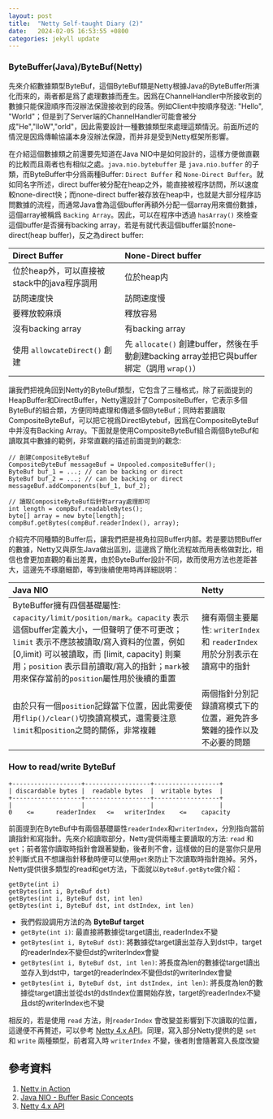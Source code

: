 ```yaml
---
layout: post
title:  "Netty Self-taught Diary (2)"
date:   2024-02-05 16:53:55 +0800
categories: jekyll update
---
```


### ByteBuffer(Java)/ByteBuf(Netty)
先來介紹數據類型ByteBuf，這個ByteBuf類是Netty根據Java的ByteBuffer所演化而來的，兩者都是爲了處理數據而產生。因爲在ChannelHandler中所接收到的數據只能保證順序而沒辦法保證接收到的段落。例如Client中按順序發送: "Hello", "World"；但是到了Server端的ChannelHandler可能會被分成"He","lloW","orld"，因此需要設計一種數據類型來處理這類情況。前面所述的情況是因爲傳輸協議本身沒辦法保證，而并非是受到Netty框架所影響。

在介紹這個數據類之前還要先知道在Java NIO中是如何設計的，這樣方便做直觀的比較而且兩者也有相似之處。`java.nio.bytebuffer` 是 `java.nio.buffer` 的子類，而ByteBuffer中分爲兩種Buffer: `Direct Buffer` 和 `None-Direct Buffer`。就如同名字所述，direct buffer被分配在heap之外，能直接被程序訪問，所以速度較none-direct快；而none-direct buffer被存放在heap中，也就是大部分程序訪問數據的流程，而通常Java會為這個buffer再額外分配一個array用來備份數據，這個array被稱爲 `Backing Array`。因此，可以在程序中透過 `hasArray()` 來檢查這個buffer是否擁有backing array，若是有就代表這個buffer屬於none-direct(heap buffer)，反之為direct buffer: 

| Direct Buffer | None-Direct buffer |
| :---- | :---- |
| 位於heap外，可以直接被stack中的java程序調用 | 位於heap内 |
| 訪問速度快 | 訪問速度慢 |
| 要釋放較麻煩 | 釋放容易 |
| 沒有backing array | 有backing array |
| 使用 `allowcateDirect()` 創建 | 先 `allocate()` 創建buffer，然後在手動創建backing array並把它與buffer綁定（調用 `wrap()`）|

讓我們把視角回到Netty的ByteBuf類型，它包含了三種格式，除了前面提到的HeapBuffer和DirectBuffer，Netty還設計了CompositeBuffer，它表示多個ByteBuf的組合類，方便同時處理和傳遞多個ByteBuf；同時若要讀取CompositeByteBuf，可以把它視爲DirectBytebuf，因爲在CompositeByteBuf中并沒有Backing Array。下面就是使用CompositeByteBuf組合兩個ByteBuf和讀取其中數據的範例，非常直觀的描述前面提到的觀念:

```
// 創建CompositeByteBuf
CompositeByteBuf messageBuf = Unpooled.compositeBuffer();
ByteBuf buf_1 = ...; // can be backing or direct
ByteBuf buf_2 = ...; // can be backing or direct
messageBuf.addComponents(buf_1, buf_2);

// 讀取CompositeByteBuf后針對array處理即可
int length = compBuf.readableBytes();
byte[] array = new byte[length];
compBuf.getBytes(compBuf.readerIndex(), array);
```

介紹完不同種類的Buffer后，讓我們把是視角拉回Buffer内部。若是要訪問Buffer的數據，Netty又與原生Java做出區別，這邊爲了簡化流程故而用表格做對比，相信也會更加直觀的看出差異，由於ByteBuffer設計不同，故而使用方法也差距甚大，這邊先不琢磨細節，等到後續使用時再詳細説明：

| Java NIO | Netty |
| :---- | :---- |
| ByteBuffer擁有四個基礎屬性: `capacity/limit/position/mark`。`capacity` 表示這個buffer定義大小，一但聲明了便不可更改；`limit` 表示不應該被讀取/寫入資料的位置，例如 [0,limit) 可以被讀取，而 [limit, capacity] 則棄用；`position` 表示目前讀取/寫入的指針；`mark`被用來保存當前的`position`屬性用於後續的重置| 擁有兩個主要屬性: `writerIndex` 和 `readerIndex` 用於分別表示在讀寫中的指針|
| 由於只有一個`position`記錄當下位置，因此需要使用`flip()/clear()`切換讀寫模式，還需要注意`limit`和`position`之間的關係，非常複雜| 兩個指針分別記錄讀寫模式下的位置，避免許多繁雜的操作以及不必要的問題|

### How to read/write ByteBuf
```
+-------------------+------------------+------------------+
| discardable bytes |  readable bytes  |  writable bytes  |
+-------------------+------------------+------------------+
|                   |                  |                  |
0    <=      readerIndex   <=   writerIndex    <=    capacity
```

前面提到在ByteBuf中有兩個基礎屬性`readerIndex`和`writerIndex`，分別指向當前讀指針和寫指針。先來介紹讀取部分，Netty提供兩種主要讀取的方法: `read` 和 `get`；前者當你讀取時指針會跟著變動，後者則不會，這樣做的目的是當你只是用於判斷式且不想讓指針移動時便可以使用`get`來防止下次讀取時指針跑掉。另外，Netty提供很多類型的read和get方法，下面就以`ByteBuf.getByte`做介紹：
```
getByte(int i)
getBytes(int i, ByteBuf dst)
getBytes(int i, ByteBuf dst, int len)
getBytes(int i, ByteBuf dst, int dstIndex, int len)
```

- 我們假設調用方法的為 **ByteBuf target**
- `getByte(int i)`: 最直接將數據從target讀出, readerIndex不變
- `getBytes(int i, ByteBuf dst)`: 將數據從target讀出並存入到dst中，target的readerIndex不變但dst的writerIndex會變
- `getBytes(int i, ByteBuf dst, int len)`: 將長度為len的數據從target讀出並存入到dst中，target的readerIndex不變但dst的writerIndex會變
- `getBytes(int i, ByteBuf dst, int dstIndex, int len)`: 將長度為len的數據從target讀出並從dst的dstIndex位置開始存放，target的readerIndex不變且dst的writerIndex也不變

相反的，若是使用 `read` 方法，則`readerIndex` 會改變並影響到下次讀取的位置，這邊便不再贅述，可以參考 [Netty 4.x API](https://netty.io/4.1/api/index.html)。同理，寫入部分Netty提供的是 `set` 和 `write` 兩種類型，前者寫入時 `writerIndex` 不變，後者則會隨著寫入長度改變

## 參考資料
1. [Netty in Action](https://github.com/zuzeep/book/blob/master/Netty%20in%20Action.pdf)
2. [Java NIO - Buffer Basic Concepts](https://medium.com/@clu1022/java-nio-buffer-c98b52fd93ca)
3. [Netty 4.x API](https://netty.io/4.1/api/index.html)

